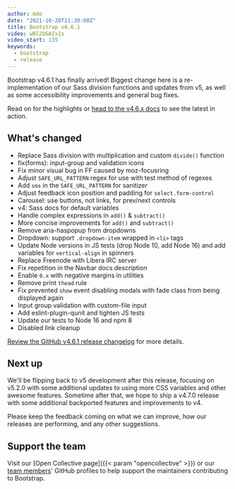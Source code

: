 ```yaml
---
author: mdo
date: "2021-10-28T21:30:00Z"
title: Bootstrap v4.6.1
video: wBl2QGAIx1s
video_start: 135
keywords:
  - bootstrap
  - release
---
```


Bootstrap v4.6.1 has finally arrived! Biggest change here is a re-implementation of our Sass division functions and updates from v5, as well as some accessibility improvements and general bug fixes.

Read on for the highlights or [head to the v4.6.x docs](https://getbootstrap.com/docs/4.6/) to see the latest in action.

## What's changed

- Replace Sass division with multiplication and custom `divide()` function
- fix(forms): input-group and validation icons
- Fix minor visual bug in FF caused by moz-focusring
- Adjust `SAFE_URL_PATTERN` regex for use with test method of regexes
- Add `sms` in the `SAFE_URL_PATTERN` for sanitizer
- Adjust feedback icon position and padding for `select.form-control`
- Carousel: use buttons, not links, for prev/next controls
- v4: Sass docs for default variables
- Handle complex expressions in `add()` & `subtract()`
- More concise improvements for `add()` and `subtract()`
- Remove aria-haspopup from dropdowns
- Dropdown: support `.dropdown-item` wrapped in `<li>` tags
- Update Node versions in JS tests (drop Node 10, add Node 16) and add variables for `vertical-align` in spinners
- Replace Freenode with Libera IRC server
- Fix repetition in the Navbar docs description
- Enable `0.x` with negative margins in utilities
- Remove print `thead` rule
- Fix prevented `show` event disabling modals with fade class from being displayed again
- Input group validation with custom-file input
- Add eslint-plugin-qunit and tighten JS tests
- Update our tests to Node 16 and npm 8
- Disabled link cleanup

[Review the GitHub v4.6.1 release changelog](https://github.com/twbs/bootstrap/releases/tag/v4.6.1) for more details.

## Next up

We'll be flipping back to v5 development after this release, focusing on v5.2.0 with some additional updates to using more CSS variables and other awesome features. Sometime after that, we hope to ship a v4.7.0 release with some additional backported features and improvements to v4.

Please keep the feedback coming on what we can improve, how our releases are performing, and any other suggestions.

## Support the team

Visit our [Open Collective page]({{< param "opencollective" >}}) or our [team members](https://github.com/orgs/twbs/people)' GitHub profiles to help support the maintainers contributing to Bootstrap.
